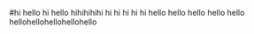 #hi hello
hi hello
hihihihihi
hi hi hi hi hi
hello hello hello hello hello
hellohellohellohellohello

